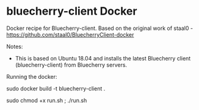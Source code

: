 # bluecherry-client Docker

Docker recipe for Bluecherry-client.  Based on the original work of staal0 - https://github.com/staal0/BluecherryClient-docker

Notes:

- This is based on Ubuntu 18.04 and installs the latest Bluecherry client (bluecherry-client) from Bluecherry servers.

Running the docker:


sudo docker build -t bluecherry-client .

sudo chmod +x run.sh ; ./run.sh
